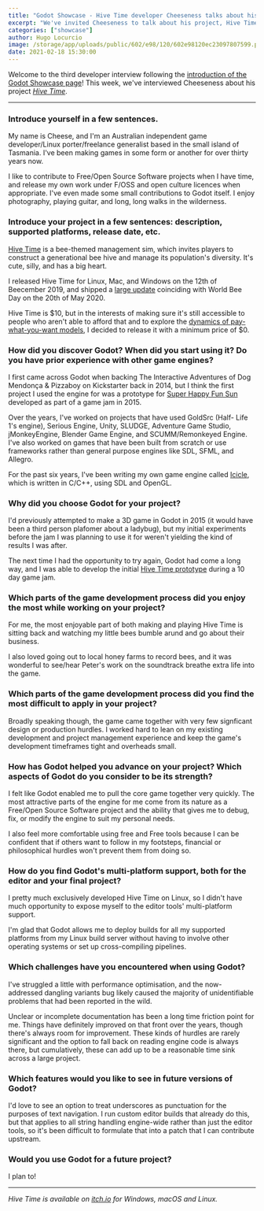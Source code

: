 ```yaml
---
title: "Godot Showcase - Hive Time developer Cheeseness talks about his experience"
excerpt: "We've invited Cheeseness to talk about his project, Hive Time. it was released in December 2019 and is available on Windows, macOS and Linux."
categories: ["showcase"]
author: Hugo Locurcio
image: /storage/app/uploads/public/602/e98/120/602e98120ec23097807599.png
date: 2021-02-18 15:30:00
---
```


Welcome to the third developer interview following the [introduction of the Godot Showcase page](https://godotengine.org/article/new-showcase-for-projects-made-with-godot)! This week, we've interviewed Cheeseness about his project [*Hive Time*](https://godotengine.org/showcase/hive-time).

___

### Introduce yourself in a few sentences.

My name is Cheese, and I'm an Australian independent game developer/Linux porter/freelance generalist based in the small island of Tasmania. I've been making games in some form or another for over thirty years now.

I like to contribute to Free/Open Source Software projects when I have time, and release my own work under F/OSS and open culture licences when appropriate. I've even made some small contributions to Godot itself. I enjoy photography, playing guitar, and long, long walks in the wilderness.

### Introduce your project in a few sentences: description, supported platforms, release date, etc.

[Hive Time](https://cheeseness.itch.io/hive-time) is a bee-themed management sim, which invites players to construct a generational bee hive and manage its population's diversity. It's cute, silly, and has a big heart.

I released Hive Time for Linux, Mac, and Windows on the 12th of Beecember 2019, and shipped a [large update](https://cheeseness.itch.io/hive-time/devlog/147869/v11-the-informational-update) coinciding with World Bee Day on the 20th of May 2020.

Hive Time is $10, but in the interests of making sure it's still accessible to people who aren't able to afford that and to explore the [dynamics of pay-what-you-want models](http://cheesetalks.net/hive-time-finances.php), I decided to release it with a minimum price of $0.

### How did you discover Godot? When did you start using it? Do you have prior experience with other game engines?

I first came across Godot when backing The Interactive Adventures of Dog Mendonça & Pizzaboy on Kickstarter back in 2014, but I think the first project I used the engine for was a prototype for [Super Happy Fun Sun](http://shfs.twolofbees.com/) developed as part of a game jam in 2015.

Over the years, I've worked on projects that have used GoldSrc (Half- Life 1's engine), Serious Engine, Unity, SLUDGE, Adventure Game Studio, jMonkeyEngine, Blender Game Engine, and SCUMM/Remonkeyed Engine. I've also worked on games that have been built from scratch or use frameworks rather than general purpose engines like SDL, SFML, and Allegro.

For the past six years, I've been writing my own game engine called [Icicle](http://icicle-engine.org/), which is written in C/C++, using SDL and OpenGL.

### Why did you choose Godot for your project?

I'd previously attempted to make a 3D game in Godot in 2015 (it would have been a third person plafomer about a ladybug), but my initial experiments before the jam I was planning to use it for weren't yielding the kind of results I was after.

The next time I had the opportunity to try again, Godot had come a long way, and I was able to develop the initial [Hive Time prototype](https://cheeseness.itch.io/hive-time-prototype) during a 10 day game jam.

### Which parts of the game development process did you enjoy the most while working on your project?

For me, the most enjoyable part of both making and playing Hive Time is sitting back and watching my little bees bumble arund and go about their business.

I also loved going out to local honey farms to record bees, and it was wonderful to see/hear Peter's work on the soundtrack breathe extra life into the game.

### Which parts of the game development process did you find the most difficult to apply in your project?

Broadly speaking though, the game came together with very few signficant design or production hurdles. I worked hard to lean on my existing development and project management experience and keep the game's development timeframes tight and overheads small.

### How has Godot helped you advance on your project? Which aspects of Godot do you consider to be its strength?

I felt like Godot enabled me to pull the core game together very quickly. The most attractive parts of the engine for me come from its nature as a Free/Open Source Software project and the ability that gives me to debug, fix, or modify the engine to suit my personal needs.

I also feel more comfortable using free and Free tools because I can be confident that if others want to follow in my footsteps, financial or philosophical hurdles won't prevent them from doing so.

### How do you find Godot's multi-platform support, both for the editor and your final project?

I pretty much exclusively developed Hive Time on Linux, so I didn't have much opportunity to expose myself to the editor tools' multi-platform support.

I'm glad that Godot allows me to deploy builds for all my supported platforms from my Linux build server without having to involve other operating systems or set up cross-compiling pipelines.

### Which challenges have you encountered when using Godot?

I've struggled a little with performance optimisation, and the now-addressed dangling variants bug likely caused the majority of unidentifiable problems that had been reported in the wild.

Unclear or incomplete documentation has been a long time friction point for me. Things have definitely improved on that front over the years, though there's always room for improvement. These kinds of hurdles are rarely significant and the option to fall back on reading engine code is always there, but cumulatively, these can add up to be a reasonable time sink across a large project.

### Which features would you like to see in future versions of Godot?

I'd love to see an option to treat underscores as punctuation for the purposes of text navigation. I run custom editor builds that already do this, but that applies to all string handling engine-wide rather than just the editor tools, so it's been difficult to formulate that into a patch that I can contribute upstream.

### Would you use Godot for a future project?

I plan to!

___

*Hive Time is available on [itch.io](https://cheeseness.itch.io/hive-time/) for Windows, macOS and Linux.*